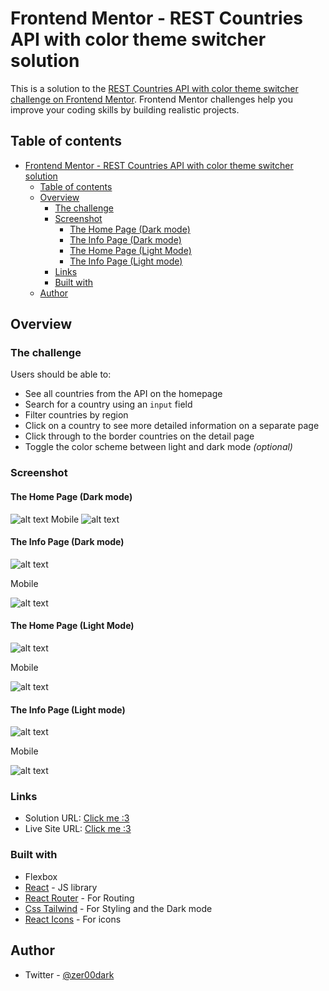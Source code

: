 # Frontend Mentor - REST Countries API with color theme switcher solution

This is a solution to the [REST Countries API with color theme switcher challenge on Frontend Mentor](https://www.frontendmentor.io/challenges/rest-countries-api-with-color-theme-switcher-5cacc469fec04111f7b848ca). Frontend Mentor challenges help you improve your coding skills by building realistic projects. 

## Table of contents

- [Frontend Mentor - REST Countries API with color theme switcher solution](#frontend-mentor---rest-countries-api-with-color-theme-switcher-solution)
  - [Table of contents](#table-of-contents)
  - [Overview](#overview)
    - [The challenge](#the-challenge)
    - [Screenshot](#screenshot)
      - [The Home Page (Dark mode)](#the-home-page-dark-mode)
      - [The Info Page (Dark mode)](#the-info-page-dark-mode)
      - [The Home Page (Light Mode)](#the-home-page-light-mode)
      - [The Info Page (Light mode)](#the-info-page-light-mode)
    - [Links](#links)
    - [Built with](#built-with)
  - [Author](#author)


## Overview

### The challenge

Users should be able to:

- See all countries from the API on the homepage
- Search for a country using an `input` field
- Filter countries by region
- Click on a country to see more detailed information on a separate page
- Click through to the border countries on the detail page
- Toggle the color scheme between light and dark mode *(optional)*

### Screenshot
#### The Home Page (Dark mode)

![alt text](<frontendmentorss/FireShot Capture 002 - Vite + React - localhost.png>)
Mobile
![alt text](<frontendmentorss/FireShot Capture 007 - Vite + React - localhost.png>)

#### The Info Page (Dark mode)
![alt text](<FireShot Capture 004 - Vite + React - localhost.png>)

Mobile 

![alt text](<FireShot Capture 009 - Vite + React - localhost.png>)
#### The Home Page (Light Mode)
![alt text](<FireShot Capture 003 - Vite + React - localhost.png>)

Mobile

![alt text](<FireShot Capture 006 - Vite + React - localhost-2.png>)


#### The Info Page (Light mode)
![alt text](<FireShot Capture 005 - Vite + React - localhost.png>)

Mobile

![alt text](<FireShot Capture 010 - Vite + React - localhost.png>)

### Links

- Solution URL: [Click me :3](https://github.com/Zer0-Dark/frontEndMentorrest-countries-api-with-color-theme)
- Live Site URL: [Click me :3](https://front-end-mentorrest-countries-api-with-color-theme-kapo.vercel.app/)


### Built with


- Flexbox
- [React](https://reactjs.org/) - JS library
- [React Router](https://reactrouter.com/en/main/) - For Routing
- [Css Tailwind](https://tailwindcss.com/) - For Styling and the Dark mode 
- [React Icons](https://www.npmjs.com/package/react-icons) - For icons


## Author


- Twitter - [@zer00dark](https://www.twitter.com/zer00dark)



